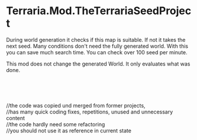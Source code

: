 # Terraria.Mod.TheTerrariaSeedProject

During world generation it checks if this map is suitable. If not it takes the next seed. Many conditions don't need the fully generated world. With this you can save much search time. You can check over 100 seed per minute.

This mod does not change the generated World. It only evaluates what was done.

<br/><br/><br/>


//the code was copied und merged from former projects, <br/>
//has many quick coding fixes, repetitions, unused and unnecessary content <br/>
//the code hardly need some refactoring <br/>
//you should not use it as reference in current state
